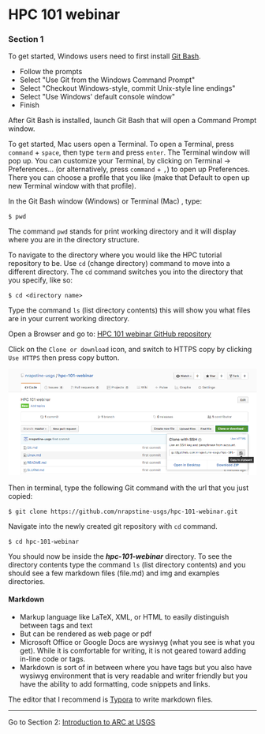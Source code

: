 # HPC 101 webinar

### Section 1

To get started, Windows users need to first install [Git Bash](https://git-for-windows.github.io/).

- Follow the prompts
- Select "Use Git from the Windows Command Prompt"
- Select "Checkout Windows-style, commit Unix-style line endings"
- Select "Use Windows' default console window"
- Finish

After Git Bash is installed, launch Git Bash that will open a Command Prompt window. 



To get started, Mac users open a Terminal. To open a Terminal, press `command` + `space`, then type `term` and press `enter`. The Terminal window will pop up. You can customize your Terminal, by clicking on Terminal -> Preferences… (or alternatively, press `command` + `,`) to open up Preferences. There you can choose a profile that you like (make that Default to open up new Terminal window with that profile). 

In the Git Bash window (Windows) or Terminal (Mac) , type:

```
$ pwd
```

The command `pwd` stands for print working directory and it will display where you are in the directory structure.

To navigate to the directory where you would like the HPC tutorial repository to be. Use `cd` (change directory) command to move into a different directory. The `cd` command switches you into the directory that you specify, like so:

```
$ cd <directory name>
```

Type the command `ls` (list directory contents) this will show you what files are in your current working directory.  

Open a Browser and go to: [HPC 101 webinar GitHub repository](https://github.com/nrapstine-usgs/hpc-101-webinar) 

Click on the `Clone or download` icon, and switch to HTTPS copy by clicking `Use HTTPS` then press copy button.

![](./img/clone.png)

Then in terminal, type the following Git command with the url that you just copied:

```
$ git clone https://github.com/nrapstine-usgs/hpc-101-webinar.git
```

Navigate into the newly created git repository with `cd` command.

```
$ cd hpc-101-webinar
```

 You should now be inside the ***hpc-101-webinar*** directory. To see the directory contents type the command `ls` (list directory contents) and you should see a few markdown files (file.md) and img and examples directories.



#### **Markdown**

- Markup language like LaTeX, XML, or HTML to easily distinguish between tags and text
- But can be rendered as web page or pdf
- Microsoft Office or Google Docs are wysiwyg (what you see is what you get). While it is comfortable for writing, it is not geared toward adding in-line code or tags.
- Markdown is sort of in between where you have tags but you also have wysiwyg environment that is very readable and writer friendly but you have the ability to add formatting, code snippets and links.

The editor that I recommend is [Typora](https://typora.io/) to write markdown files. 

------

Go to Section 2: [Introduction to ARC at USGS](intro.md)